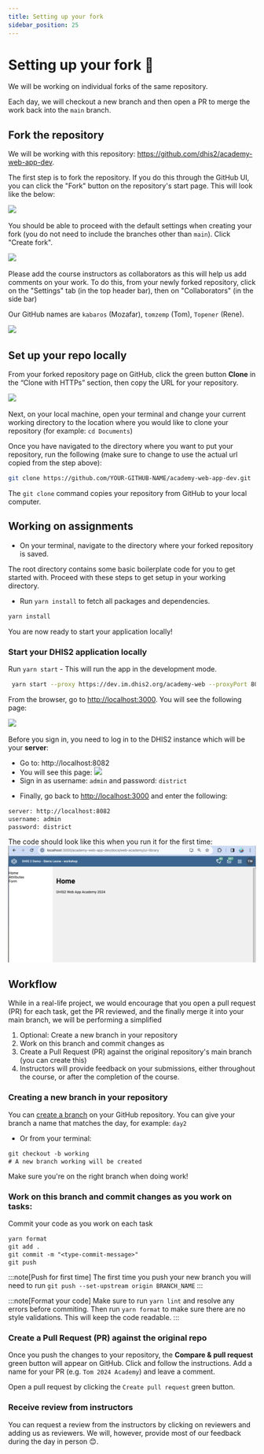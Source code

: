 ```yaml
---
title: Setting up your fork
sidebar_position: 25
---
```


# Setting up your fork 🍴 

We will be working on individual forks of the same repository.

Each day, we will checkout a new branch and then open a PR to merge the work back into the `main` branch.

## Fork the repository

We will be working with this repository: https://github.com/dhis2/academy-web-app-dev.

The first step is to fork the repository. If you do this through the GitHub UI, you can click the "Fork" button on the repository's start page. This will look like the below:

![](../assets/create_fork_1.png)

You should be able to proceed with the default settings when creating your fork (you do not need to include the branches other than `main`). Click "Create fork".

![](../assets/create_fork_2.png)

Please add the course instructors as collaborators as this will help us add comments on your work. To do this, from your newly forked repository, click on the "Settings" tab (in the top header bar), then on "Collaborators" (in the side bar)

Our GitHub names are `kabaros` (Mozafar), `tomzemp` (Tom), `Topener` (Rene).

![](../assets/create_fork_3.png)

##  Set up your repo locally

From your forked repository page on GitHub, click the green button **Clone** in the “Clone with HTTPs” section, then copy the URL for your repository.

![](../assets/clone_repo_1.png)

Next, on your local machine, open your terminal and change your current working directory to the location where you would like to clone your repository (for example: `cd Documents`)

Once you have navigated to the directory where you want to put your repository, run the following (make sure to change to use the actual url copied from the step above):

```sh
git clone https://github.com/YOUR-GITHUB-NAME/academy-web-app-dev.git
```

The `git clone` command copies your repository from GitHub to your local computer.

## Working on assignments

* On your terminal, navigate to the directory where your forked repository is saved.

The root directory contains some basic boilerplate code for you to get started with. Proceed with these steps to get setup in your working directory.

* Run `yarn install` to fetch all packages and dependencies.

```sh
yarn install
```

You are now ready to start your application locally!

### Start your DHIS2 application locally

Run `yarn start` - This will run the app in the development mode.

```sh
 yarn start --proxy https://dev.im.dhis2.org/academy-web --proxyPort 8082
```

From the browser, go to [http://localhost:3000](http://localhost:3000). You will see the following page:

![](../assets/new-app-login-page.png)

Before you sign in, you need to log in to the DHIS2 instance which will be your **server**:
  - Go to: http://localhost:8082
  - You will see this page:
![](../assets/image-of-login.png)
  - Sign in as username: `admin` and password: `district`

* Finally, go back to [http://localhost:3000](http://localhost:3000) and enter the following:

```
server: http://localhost:8082
username: admin
password: district
```

The code should look like this when you run it for the first time:
![](../assets/app_start.png)

## Workflow

While in a real-life project, we would encourage that you open a pull request (PR) for each task, get the PR reviewed, and the finally merge it into your main branch, we will be performing a simplified 

1. Optional: Create a new branch in your repository
1. Work on this branch and commit changes as
1. Create a Pull Request (PR) against the original repository's main branch (you can create this)
1. Instructors will provide feedback on your submissions, either throughout the course, or after the completion of the course.

### Creating a new branch in your repository

You can [create a branch](https://docs.github.com/en/github/collaborating-with-issues-and-pull-requests/creating-and-deleting-branches-within-your-repository#creating-a-branch) on your GitHub repository. You can give your branch a name that matches the day, for example: `day2`
* Or from your terminal:

```
git checkout -b working
# A new branch working will be created
```

Make sure you're on the right branch when doing work!

### Work on this branch and commit changes as you work on tasks:

Commit your code as you work on each task
```
yarn format
git add .
git commit -m "<type-commit-message>"
git push
```

:::note[Push for first time]
The first time you push your new branch you will need to run `git push --set-upstream origin BRANCH_NAME`
:::

:::note[Format your code]
Make sure to run `yarn lint` and resolve any errors before commiting. Then run `yarn format` to make sure there are no style validations. This will keep the code readable.
:::

### Create a Pull Request (PR) against the original repo

Once you push the changes to your repository, the **Compare & pull request** green button will appear on GitHub. Click and follow the instructions. Add a name for your PR (e.g. `Tom 2024 Academy`) and leave a comment. 

Open a pull request by clicking the `Create pull request` green button.



### Receive review from instructors

You can request a review from the instructors by clicking on reviewers and adding us as reviewers. We will, however, provide most of our feedback during the day in person 😊.
